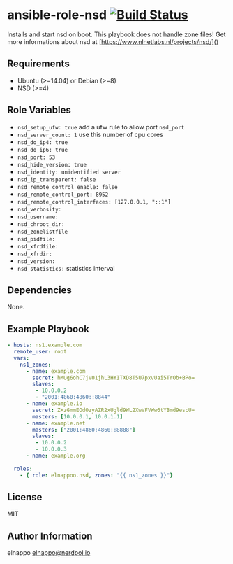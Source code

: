 # ansible-role-nsd [![Build Status](https://travis-ci.org/elnappo/ansible-role-nsd.svg?branch=master)](https://travis-ci.org/elnappo/ansible-role-nsd)
Installs and start nsd on boot. This playbook does not handle zone files! Get more informations about nsd at [https://www.nlnetlabs.nl/projects/nsd/]()

## Requirements
* Ubuntu (>=14.04) or Debian (>=8)
* NSD (>=4)

## Role Variables
* `nsd_setup_ufw: true` add a ufw rule to allow port `nsd_port`
* `nsd_server_count: 1` use this number of cpu cores
* `nsd_do_ip4: true`
* `nsd_do_ip6: true`
* `nsd_port: 53`
* `nsd_hide_version: true`
* `nsd_identity: unidentified server`
* `nsd_ip_transparent: false`
* `nsd_remote_control_enable: false`
* `nsd_remote_control_port: 8952`
* `nsd_remote_control_interfaces: [127.0.0.1, "::1"]`
* `nsd_verbosity:`
* `nsd_username:`
* `nsd_chroot_dir:`
* `nsd_zonelistfile`
* `nsd_pidfile:`
* `nsd_xfrdfile:`
* `nsd_xfrdir:`
* `nsd_version:` 
* `nsd_statistics:` statistics interval


## Dependencies
None.

## Example Playbook
```yaml
- hosts: ns1.example.com
  remote_user: root
  vars:
    ns1_zones:
      - name: example.com
        secret: hMUg6ohC7jV01jhL3HYITXD8T5U7pxvUai5TrOb+BPo=
        slaves:
         - 10.0.0.2
         - "2001:4860:4860::8844"
      - name: example.io
        secret: Z+zGmmEOdOzyAZR2xUgld9WL2XwVFVWw6tYBmd9escU=
        masters: [10.0.0.1, 10.0.1.1]
      - name: example.net
        masters: ["2001:4860:4860::8888"]
        slaves:
         - 10.0.0.2
         - 10.0.0.3
      - name: example.org
  
  roles:
    - { role: elnappoo.nsd, zones: "{{ ns1_zones }}"}
```

## License
MIT

## Author Information
elnappo <elnappo@nerdpol.io>
